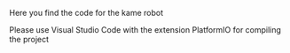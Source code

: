Here you find the code for the kame robot

Please use Visual Studio Code with the extension PlatformIO for compiling the project